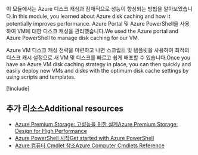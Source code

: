 <span data-ttu-id="90184-101">이 모듈에서는 Azure 디스크 캐싱과 잠재적으로 성능이 향상되는 방법을 알아보았습니다.</span><span class="sxs-lookup"><span data-stu-id="90184-101">In this module, you learned about Azure disk caching and how it potentially improves performance.</span></span> <span data-ttu-id="90184-102">Azure Portal 및 Azure PowerShell을 사용하여 VM에 대한 디스크 캐싱을 관리했습니다.</span><span class="sxs-lookup"><span data-stu-id="90184-102">We used the Azure portal and Azure PowerShell to manage disk caching for our VM.</span></span>

<span data-ttu-id="90184-103">Azure VM 디스크 캐싱 전략을 마련하고 나면 스크립트 및 템플릿을 사용하여 최적의 디스크 캐시 설정으로 새 VM 및 디스크를 빠르고 쉽게 배포할 수 있습니다.</span><span class="sxs-lookup"><span data-stu-id="90184-103">Once you have an Azure VM disk caching strategy in place, you can then quickly and easily deploy new VMs and disks with the optimum disk cache settings by using scripts and templates.</span></span>

[!include[](../../../includes/azure-sandbox-cleanup.md)]

## <a name="additional-resources"></a><span data-ttu-id="90184-104">추가 리소스</span><span class="sxs-lookup"><span data-stu-id="90184-104">Additional resources</span></span>

- [<span data-ttu-id="90184-105">Azure Premium Storage: 고성능을 위한 설계</span><span class="sxs-lookup"><span data-stu-id="90184-105">Azure Premium Storage: Design for High Performance</span></span>](https://docs.microsoft.com/azure/virtual-machines/windows/premium-storage-performance)
- [<span data-ttu-id="90184-106">Azure PowerShell 시작</span><span class="sxs-lookup"><span data-stu-id="90184-106">Get started with Azure PowerShell</span></span>](https://docs.microsoft.com/powershell/azure/get-started-azureps?view=azurermps-6.8.1)
- [<span data-ttu-id="90184-107">Azure 컴퓨터 Cmdlet 참조</span><span class="sxs-lookup"><span data-stu-id="90184-107">Azure Computer Cmdlets Reference</span></span>](https://docs.microsoft.com/powershell/module/azurerm.compute/?view=azurermps-6.8.1#vm_disks)
